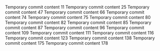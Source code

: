 Temporary commit content 11
Temporary commit content 25
Temporary commit content 47
Temporary commit content 66
Temporary commit content 74
Temporary commit content 75
Temporary commit content 80
Temporary commit content 82
Temporary commit content 85
Temporary commit content 87
Temporary commit content 96
Temporary commit content 109
Temporary commit content 111
Temporary commit content 116
Temporary commit content 123
Temporary commit content 138
Temporary commit content 175
Temporary commit content 178
